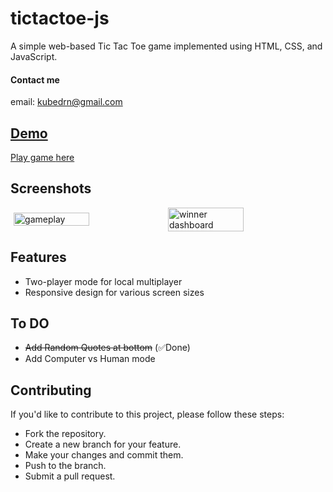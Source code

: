 # tictactoe-js
A simple web-based Tic Tac Toe game implemented using HTML, CSS, and JavaScript.

#### Contact me
email: [kubedrn@gmail.com](mailto:kubedrn@gmail.com)<br>
<a href="https://www.linkedin.com/in/ubed9">
  <!-- <img align="left" alt="Ubed's LinkedIN" width="22px" src="https://upload.wikimedia.org/wikipedia/commons/8/81/LinkedIn_icon.svg" /><br> -->

## Demo
Play game [here](https://65ae51a07077ff276e4d9826--deluxe-licorice-d069b8.netlify.app/)

## Screenshots

<div style="display: flex; justify-content: center; align-items: center">
<img src="https://github.com/ubednama/tictactoe-js/assets/61332446/08a06a65-3ba6-4b30-b58c-9e6109bab482" alt="gameplay" style= "width: 49%;"  />
<img src="https://github.com/ubednama/tictactoe-js/assets/61332446/38453222-d13e-4a60-8b4c-f2778eaa7289" alt="winner dashboard" style= "width: 49%;"  />
</div>


## Features

- Two-player mode for local multiplayer
- Responsive design for various screen sizes

## To DO
- ~~Add Random Quotes at bottom~~ (✅Done)
- Add Computer vs Human mode

## Contributing
If you'd like to contribute to this project, please follow these steps:

- Fork the repository.
- Create a new branch for your feature.
- Make your changes and commit them.
- Push to the branch.
- Submit a pull request.
